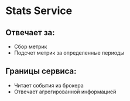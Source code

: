 # Stats Service

## Отвечает за:
- Сбор метрик
- Подсчет метрик за определенные периоды

## Границы сервиса:
- Читает события из брокера
- Отвечает агрегированной информацией

